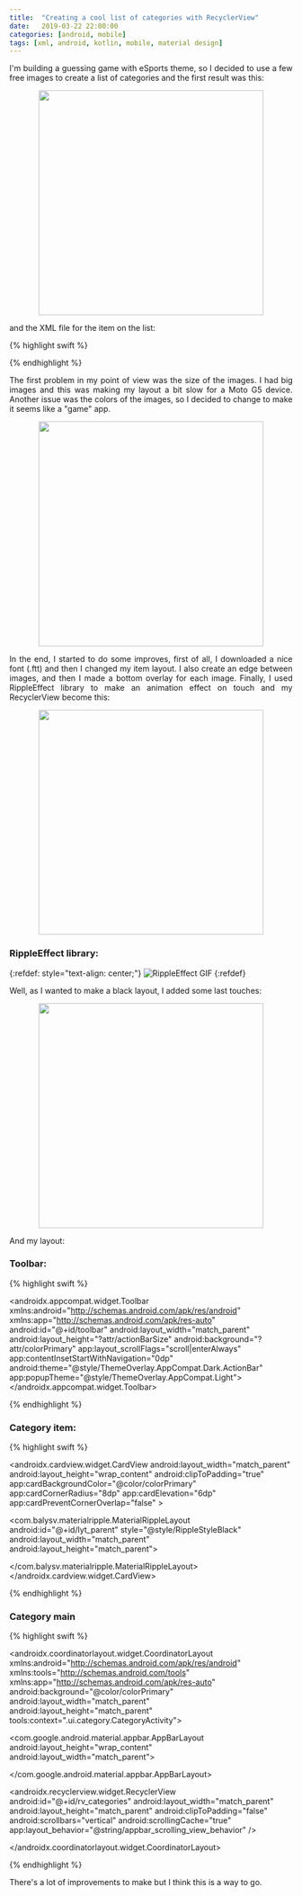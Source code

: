 ```yaml
---
title:  "Creating a cool list of categories with RecyclerView"
date:   2019-03-22 22:00:00
categories: [android, mobile]
tags: [xml, android, kotlin, mobile, material design]
---
```


<p style="text-align: justify; font-family: -apple-system, BlinkMacSystemFont, sans-serif;" >I'm building a guessing game with eSports theme, so I decided to use a few free images to create a list of categories and the first result was this:</p> 

<div style="text-align:center"><img src="https://github.com/antoniosj/antoniosj.github.io/blob/master/images/posts/rv_1.png?raw=true" width="400px"/></div>
 
<p style="text-align: justify; font-family: -apple-system, BlinkMacSystemFont, sans-serif;" >and the XML file for the item on the list:</p>

{% highlight swift %}

<LinearLayout xmlns:android="http://schemas.android.com/apk/res/android"
              android:orientation="vertical"
              android:background="@drawable/team"
              android:id="@+id/item_category_background"
              android:layout_width="match_parent"
              android:scaleType="centerCrop"
              android:adjustViewBounds="true"
              android:layout_height="200dp">

   <TextView
            android:layout_width="match_parent"
            android:layout_height="wrap_content"
            android:textColor="@android:color/white"
            android:id="@+id/tv_category_title"
    />

</LinearLayout>

{% endhighlight %}

<p style="text-align: justify; font-family: -apple-system, BlinkMacSystemFont, sans-serif;" >The first problem in my point of view was the size of the images. I had big images and this was making my layout a bit slow for a Moto G5 device. Another issue was the colors of the images, so I decided to change to make it seems like a "game" app.</p>

<div style="text-align:center"><img src="https://github.com/antoniosj/antoniosj.github.io/blob/master/images/posts/rv_2.png?raw=true" width="400px"/></div>

<p style="text-align: justify; font-family: -apple-system, BlinkMacSystemFont, sans-serif;" >In the end, I started to do some improves, first of all, I downloaded a nice font (.ftt) and then I changed my item layout. I also create an edge between images, and then I made a bottom overlay for each image. Finally, I used RippleEffect library to make an animation effect on touch and my RecyclerView become this:</p>   

<div style="text-align:center"><img src="https://github.com/antoniosj/antoniosj.github.io/blob/master/images/posts/rv_3.png?raw=true" width="400px"/></div>


### RippleEffect library:

{:refdef: style="text-align: center;"}
![RippleEffect GIF](https://github.com/antoniosj/antoniosj.github.io/blob/master/images/posts/rippleeffect.gif?raw=true)
{:refdef}

<p style="text-align: justify; font-family: -apple-system, BlinkMacSystemFont, sans-serif;" >Well, as I wanted to make a black layout, I added some last touches:</p>  

<div style="text-align:center"><img src="https://github.com/antoniosj/antoniosj.github.io/blob/master/images/posts/rv_4.png?raw=true" width="400px"/></div>

<p style="text-align: justify; font-family: -apple-system, BlinkMacSystemFont, sans-serif;" >And my layout:</p>


### Toolbar: 

{% highlight swift %}

<?xml version="1.0" encoding="utf-8"?>
<androidx.appcompat.widget.Toolbar
        xmlns:android="http://schemas.android.com/apk/res/android"
        xmlns:app="http://schemas.android.com/apk/res-auto"
        android:id="@+id/toolbar"
        android:layout_width="match_parent"
        android:layout_height="?attr/actionBarSize"
        android:background="?attr/colorPrimary"
        app:layout_scrollFlags="scroll|enterAlways"
        app:contentInsetStartWithNavigation="0dp"
        android:theme="@style/ThemeOverlay.AppCompat.Dark.ActionBar"
        app:popupTheme="@style/ThemeOverlay.AppCompat.Light">
</androidx.appcompat.widget.Toolbar>

{% endhighlight %}

### Category item:

{% highlight swift %}

<?xml version="1.0" encoding="utf-8"?>
<LinearLayout xmlns:android="http://schemas.android.com/apk/res/android"
              xmlns:app="http://schemas.android.com/apk/res-auto"
              android:orientation="vertical"
              android:layout_width="match_parent"
              android:layout_height="200dp">

   <androidx.cardview.widget.CardView
            android:layout_width="match_parent"
            android:layout_height="wrap_content"
            android:clipToPadding="true"
            app:cardBackgroundColor="@color/colorPrimary"
            app:cardCornerRadius="8dp"
            app:cardElevation="6dp"
            app:cardPreventCornerOverlap="false"
           >

  <com.balysv.materialripple.MaterialRippleLayout
                android:id="@+id/lyt_parent"
                style="@style/RippleStyleBlack"
                android:layout_width="match_parent"
                android:layout_height="match_parent">

   <RelativeLayout
                    android:layout_width="match_parent"
                    android:layout_height="wrap_content">

   <ImageView
                    android:id="@+id/item_category_background"
                    android:layout_width="match_parent"
                    android:layout_height="match_parent"
                    android:scaleType="centerCrop"
                    android:src="@drawable/misc"/>

   <LinearLayout
                    android:layout_width="match_parent"
                    android:layout_height="@dimen/spacing_xxlarge"
                    android:background="@color/overlay_dark_50"
                    android:gravity="center_vertical"
                    android:orientation="horizontal"
                    android:layout_alignParentBottom="true"
                    android:layout_alignParentLeft="true"
                    android:layout_alignParentStart="true">

   <View
               android:layout_width="@dimen/spacing_large"
               android:layout_height="0dp"/>

   <TextView
              android:layout_width="0dp"
              android:fontFamily="@font/garrison_sans"
              android:id="@+id/tv_category_title"
              android:layout_height="wrap_content"
              android:layout_weight="1"
              android:textSize="23dp"
              android:text="Category"
              android:textAppearance="@style/Base.TextAppearance.AppCompat.Medium"
   />

   </LinearLayout>

   </RelativeLayout>


   </com.balysv.materialripple.MaterialRippleLayout>
   </androidx.cardview.widget.CardView>
</LinearLayout>

{% endhighlight %}

### Category main

{% highlight swift %}

<?xml version="1.0" encoding="utf-8"?>
<androidx.coordinatorlayout.widget.CoordinatorLayout
        xmlns:android="http://schemas.android.com/apk/res/android"
        xmlns:tools="http://schemas.android.com/tools"
        xmlns:app="http://schemas.android.com/apk/res-auto"
        android:background="@color/colorPrimary"
        android:layout_width="match_parent"
        android:layout_height="match_parent"
        tools:context=".ui.category.CategoryActivity">

   <com.google.android.material.appbar.AppBarLayout
            android:layout_height="wrap_content"
            android:layout_width="match_parent">

   <include layout="@layout/toolbar" />

   </com.google.android.material.appbar.AppBarLayout>

   <androidx.recyclerview.widget.RecyclerView
            android:id="@+id/rv_categories"
            android:layout_width="match_parent"
            android:layout_height="match_parent"
            android:clipToPadding="false"
            android:scrollbars="vertical"
            android:scrollingCache="true"
            app:layout_behavior="@string/appbar_scrolling_view_behavior"
    />

</androidx.coordinatorlayout.widget.CoordinatorLayout>

{% endhighlight %}

<p style="text-align: justify; font-family: -apple-system, BlinkMacSystemFont, sans-serif;" >There's a lot of improvements to make but I think this is a way to go.</p>  

